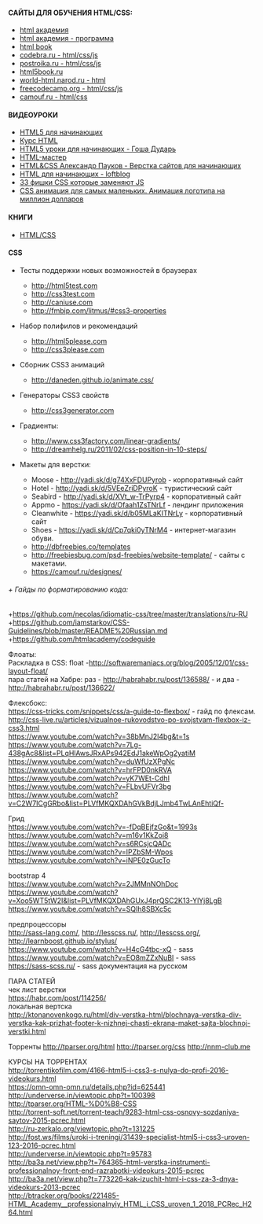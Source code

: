 #### САЙТЫ ДЛЯ ОБУЧЕНИЯ HTML/CSS:
+ [html академия](https://htmlacademy.ru/courses)
+ [html академия - программа](https://htmlacademy.ru/program)
+ [html book](http://htmlbook.ru/)
+ [codebra.ru - html/css/js](https://codebra.ru/)
+ [postroika.ru - html/css/js](http://www.postroika.ru/html/)
+ [html5book.ru](https://html5book.ru/html-tags/)
+ [world-html.narod.ru - html](http://world-html.narod.ru/page/teg.htm)
+ [freecodecamp.org - html/css/js](https://www.freecodecamp.org/)
+ [camouf.ru - html/css](https://camouf.ru/blog-note/?PAGEN_1=5)


#### ВИДЕОУРОКИ
+ [HTML5 для начинающих](https://www.youtube.com/playlist?list=PLypd1VrGv7FN_QkwB5UIcVcP61yaj1HKc)
+ [Курс HTML](https://www.youtube.com/playlist?list=PLB86E02CE3735E3B6)
+ [HTML5 уроки для начинающих - Гоша Дударь](https://www.youtube.com/playlist?list=PL0lO_mIqDDFUpe6yMyXAlcrfT6AO0KW1a)
+ [HTML-мастер](https://www.youtube.com/playlist?list=PLPpaecEYRC8ZUr9Avu3_BLAFa8tsAxAzr)
+ [HTML&CSS Александр Пауков - Верстка сайтов для начинающих](https://www.youtube.com/playlist?list=PLpY_9m7gHQDgwssx5jdTlGAdJrYgtByHw )
+ [HTML для начинающих - loftblog](https://www.youtube.com/playlist?list=PLY4rE9dstrJyeZlPWoKJr1xKVVnG4w-Hc)
+ [33 фишки CSS которые заменяют JS](https://www.youtube.com/watch?v=Ky6hZZUR9Wo)
+ [CSS анимация для самых маленьких. Анимация логотипа на миллион долларов](https://www.youtube.com/watch?v=YWjuEzhPYqs)


#### КНИГИ
+ [HTML/CSS](https://yadi.sk/d/REFMJB4U3YNSjQ)



#### CSS
+ Тесты поддержки новых возможностей в браузерах
  + http://html5test.com
  + http://css3test.com
  + http://caniuse.com
  + http://fmbip.com/litmus/#css3-properties

+ Набор полифилов и рекомендаций
  + http://html5please.com
  + http://css3please.com

+ Сборник CSS3 анимаций
  + http://daneden.github.io/animate.css/

+ Генераторы CSS3 свойств
  + http://css3generator.com
  
+ Градиенты: 
  + http://www.css3factory.com/linear-gradients/
  + http://dreamhelg.ru/2011/02/css-position-in-10-steps/

+ Макеты для верстки:</br>
  + Moose - http://yadi.sk/d/g74XxFDUPyrob - корпоративный сайт
  + Hotel - http://yadi.sk/d/5VEeZriDPyroK - туристический сайт
  + Seabird - http://yadi.sk/d/XVt_w-TrPyrp4 - корпоративный сайт
  + Appmo - https://yadi.sk/d/Ofaah1ZsTNrLf - лендинг приложения
  + Cleanwhite - https://yadi.sk/d/b05MLaKITNrLy - корпоративный сайт
  + Shoes - https://yadi.sk/d/Cp7qki0yTNrM4 - интернет-магазин обуви.
  + http://dbfreebies.co/templates 
  + http://freebiesbug.com/psd-freebies/website-template/ - cайты с макетами.
  + https://camouf.ru/designes/

###### + Гайды по форматированию кода:
  +https://github.com/necolas/idiomatic-css/tree/master/translations/ru-RU
  +https://github.com/iamstarkov/CSS-Guidelines/blob/master/README%20Russian.md
  +https://github.com/htmlacademy/codeguide

Флоаты:</br>
Раскладка в CSS: float -http://softwaremaniacs.org/blog/2005/12/01/css-layout-float/</br>
пара статей на Хабре: раз - http://habrahabr.ru/post/136588/ - и два - http://habrahabr.ru/post/136622/</br>

Флексбокс:</br> 
https://css-tricks.com/snippets/css/a-guide-to-flexbox/ - гайд по флексам.</br>
http://css-live.ru/articles/vizualnoe-rukovodstvo-po-svojstvam-flexbox-iz-css3.html</br>
https://www.youtube.com/watch?v=38bMnJ2l4bg&t=1s</br>
https://www.youtube.com/watch?v=7Lg-438gAc8&list=PLqHlAwsJRxAPs942EdJ1akeWpOg2yatiM</br>
https://www.youtube.com/watch?v=duWfUzXPgNc</br>
https://www.youtube.com/watch?v=hrFPD0nkRVA</br>
https://www.youtube.com/watch?v=yK7WEt-CdhI</br>
https://www.youtube.com/watch?v=FLbvUFVr3bg</br>
https://www.youtube.com/watch?v=C2W7ICgGRbo&list=PLVfMKQXDAhGVkBdjLJmb4TwLAnEhtiQf-</br>

Грид</br> 
https://www.youtube.com/watch?v=-fDqBEjfzGo&t=1993s</br> 
https://www.youtube.com/watch?v=m16v1KkZoi8</br> 
https://www.youtube.com/watch?v=s6RCsjcQADc</br> 
https://www.youtube.com/watch?v=IPZbSM-Wpos</br> 
https://www.youtube.com/watch?v=iNPE0zGucTo</br> 

bootstrap 4</br> 
https://www.youtube.com/watch?v=2JMMnNOhDoc</br> 
https://www.youtube.com/watch?v=Xoo5WT5tW2I&list=PLVfMKQXDAhGUxJ4prQSC2K13-YlYj8LgB</br> 
https://www.youtube.com/watch?v=SQIh8SBXc5c</br> 


предпроцессоры</br>
http://sass-lang.com/, http://lesscss.ru/, http://lesscss.org/, http://learnboost.github.io/stylus/</br> 
https://www.youtube.com/watch?v=H4cG4tbc-xQ - sass</br> 
https://www.youtube.com/watch?v=EO8mZZxNuBI - sass</br> 
https://sass-scss.ru/ - sass документация на русском</br> 




ПАРА СТАТЕЙ</br>
чек лист верстки</br>
https://habr.com/post/114256/</br>
локальная вертска</br>
http://ktonanovenkogo.ru/html/div-verstka-html/blochnaya-verstka-div-verstka-kak-prizhat-footer-k-nizhnej-chasti-ekrana-maket-sajta-blochnoj-verstki.html</br>


Торренты
http://tparser.org/html
http://tparser.org/css
http://nnm-club.me


КУРСЫ НА ТОРРЕНТАХ</br>
http://torrentikofilm.com/4166-html5-i-css3-s-nulya-do-profi-2016-videokurs.html</br>
https://omn-omn-omn.ru/details.php?id=625441</br>
http://underverse.in/viewtopic.php?t=100398</br>
http://tparser.org/HTML-%D0%B8-CSS</br>
http://torrent-soft.net/torrent-teach/9283-html-css-osnovy-sozdaniya-saytov-2015-pcrec.html</br>
http://ru-zerkalo.org/viewtopic.php?t=131225</br>
http://fost.ws/films/uroki-i-treningi/31439-specialist-html5-i-css3-uroven-123-2016-pcrec.html</br>
http://underverse.in/viewtopic.php?t=95783</br>
http://ba3a.net/view.php?t=764365-html-verstka-instrumenti-professionalnoy-front-end-razrabotki-videokurs-2015-pcrec</br>
http://ba3a.net/view.php?t=773226-kak-izuchit-html-i-css-za-3-dnya-videokurs-2013-pcrec</br>
http://btracker.org/books/221485-HTML_Academy__professionalnyiy_HTML_i_CSS_uroven_1_2018_PCRec_H264.html</br>
